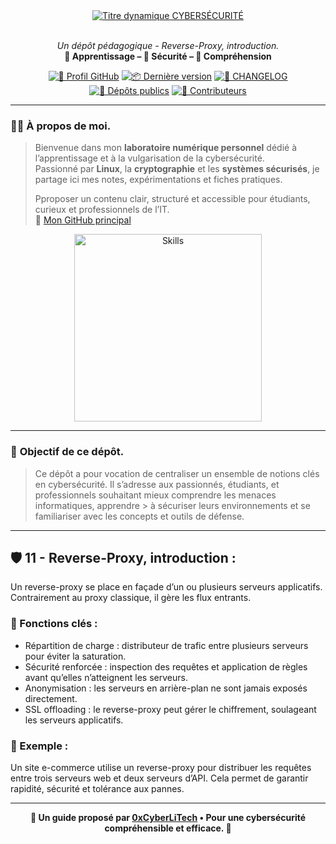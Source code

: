 <div align="center">

  <br></br>
  <a href="https://github.com/0xCyberLiTech">
    <img src="https://readme-typing-svg.herokuapp.com?font=JetBrains+Mono&size=50&duration=6000&pause=1000000000&color=FF0048&center=true&vCenter=true&width=1100&lines=%3ECYBERS%C3%89CURIT%C3%89_" alt="Titre dynamique CYBERSÉCURITÉ" />
  </a>
  <br></br>

  <p align="center">
    <em>Un dépôt pédagogique - Reverse-Proxy, introduction.</em><br>
    <b>📘 Apprentissage – 🔐 Sécurité – 🧠 Compréhension</b>
  </p>

  [![🔗 Profil GitHub](https://img.shields.io/badge/Profil-GitHub-181717?logo=github&style=flat-square)](https://github.com/0xCyberLiTech)
  [![📦 Dernière version](https://img.shields.io/github/v/release/0xCyberLiTech/Cybersecurite?label=version&style=flat-square)](https://github.com/0xCyberLiTech/Cybersecurite/releases/latest)
  [![📄 CHANGELOG](https://img.shields.io/badge/📄%20Changelog-Cybersecurite-blue?style=flat-square)](https://github.com/0xCyberLiTech/Cybersecurite/blob/main/CHANGELOG.md)
  [![📂 Dépôts publics](https://img.shields.io/badge/Dépôts-publics-blue?style=flat-square)](https://github.com/0xCyberLiTech?tab=repositories)
  [![👥 Contributeurs](https://img.shields.io/badge/👥%20Contributeurs-cliquez%20ici-007ec6?style=flat-square)](https://github.com/0xCyberLiTech/Cybersecurite/graphs/contributors)

</div>

---

### 👨‍💻 **À propos de moi.**

> Bienvenue dans mon **laboratoire numérique personnel** dédié à l’apprentissage et à la vulgarisation de la cybersécurité.  
> Passionné par **Linux**, la **cryptographie** et les **systèmes sécurisés**, je partage ici mes notes, expérimentations et fiches pratiques.  
>  
> Pproposer un contenu clair, structuré et accessible pour étudiants, curieux et professionnels de l’IT.  
> 🔗 [Mon GitHub principal](https://github.com/0xCyberLiTech)

<p align="center">
  <a href="https://github.com/0xCyberLiTech" target="_blank" rel="noopener">
    <img src="https://skillicons.dev/icons?i=linux,debian,bash,docker,nginx,git,vim" alt="Skills" alt="Logo techno" width="300">
  </a>
</p>

---

### 🎯 **Objectif de ce dépôt.**

> Ce dépôt a pour vocation de centraliser un ensemble de notions clés en cybersécurité. Il s’adresse aux passionnés, étudiants, et professionnels souhaitant mieux comprendre les menaces informatiques, apprendre  > à sécuriser leurs environnements et se familiariser avec les concepts et outils de défense.

---

## 🛡️ 11 - **Reverse-Proxy, introduction :**

Un reverse-proxy se place en façade d’un ou plusieurs serveurs applicatifs. Contrairement au proxy classique, il gère les flux entrants.

### 🎯 Fonctions clés :

- Répartition de charge : distributeur de trafic entre plusieurs serveurs pour éviter la saturation.
- Sécurité renforcée : inspection des requêtes et application de règles avant qu’elles n’atteignent les serveurs.
- Anonymisation : les serveurs en arrière-plan ne sont jamais exposés directement.
- SSL offloading : le reverse-proxy peut gérer le chiffrement, soulageant les serveurs applicatifs.

### 🧪 Exemple :

Un site e-commerce utilise un reverse-proxy pour distribuer les requêtes entre trois serveurs web et deux serveurs d’API. Cela permet de garantir rapidité, sécurité et tolérance aux pannes.

---

<p align="center">
  <b>🔐 Un guide proposé par <a href="https://github.com/0xCyberLiTech">0xCyberLiTech</a> • Pour une cybersécurité compréhensible et efficace. 🔐</b>
</p>
